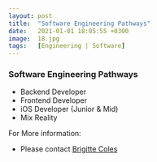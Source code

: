 ```yaml
---
layout: post
title:  "Software Engineering Pathways"
date:   2021-01-01 18:05:55 +0300
image:  18.jpg
tags:   [Engineering | Software]
---
```

### Software Engineering Pathways
  - Backend Developer
  - Frontend Developer
  - iOS Developer (Junior & Mid)
  - Mix Reality

  For More information:
  - Please contact [Brigitte Coles](brigittec@driftnet.net)

[jekyll-docs]: https://jekyllrb.com/docs/home
[jekyll-gh]:   https://github.com/jekyll/jekyll
[jekyll-talk]: https://talk.jekyllrb.com/
